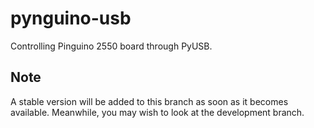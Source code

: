 pynguino-usb
============

Controlling Pinguino 2550 board through PyUSB.

## Note

A stable version will be added to this branch as soon as it becomes available. Meanwhile, you may wish to look at the development branch.
